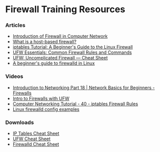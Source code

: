 # Firewall Training Resources

### Articles

- <a href="https://www.geeksforgeeks.org/introduction-of-firewall-in-computer-network/" target="_blank">Introduction of Firewall in Computer Network</a> 
- <a href="https://nordlayer.com/learn/firewall/host-based/" target="_blank">What is a host-based firewall?</a> 
- <a href="https://phoenixnap.com/kb/iptables-linux" target="_blank">iptables Tutorial: A Beginner's Guide to the Linux Firewall</a> 
- <a href="https://www.digitalocean.com/community/tutorials/ufw-essentials-common-firewall-rules-and-commands" target="_blank">UFW Essentials: Common Firewall Rules and Commands</a> 
- <a href="https://blog.rtsp.us/ufw-uncomplicated-firewall-cheat-sheet-a9fe61933330" target="_blank">UFW: Uncomplicated Firewall — Cheat Sheet</a> 
- <a href="https://www.redhat.com/en/blog/beginners-guide-firewalld" target="_blank">A beginner's guide to firewalld in Linux</a> 

### Videos
- <a href="https://www.youtube.com/watch?v=IDcma10_hbk" target="_blank">Introduction to Networking Part 18 | Network Basics for Beginners - Firewalls</a> 
- <a href="https://www.youtube.com/watch?v=DAaLyKDzxl4" target="_blank">Intro to Firewalls with UFW</a> 
- <a href="https://www.youtube.com/watch?app=desktop&v=eC8scXX1_1M&t=11m06s" target="_blank">Computer Networking Tutorial - 40 - iptables Firewall Rules</a> 
- <a href="https://www.youtube.com/watch?v=NNQSK9cnaWA" target="_blank">Linux firewalld config examples</a> 

### Downloads
- <a href="./downloads/lecture9-IPTABLES-CHEATSHEET.md" download>IP Tables Cheat Sheet</a>
- <a href="./downloads/lecture9-ufw.jpg" download>UFW Cheat Sheet</a>
- <a href="./downloads/lecture9-firewalld-cheatsheet.pdf" download>Firewalld Cheat Sheet</a>